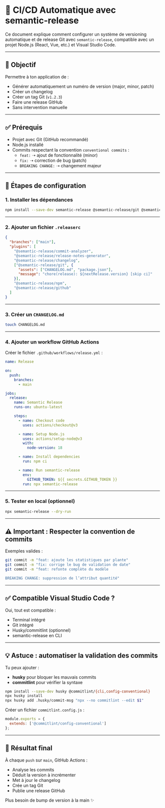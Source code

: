 
# 🚀 CI/CD Automatique avec semantic-release

Ce document explique comment configurer un système de versioning automatique et de release Git avec `semantic-release`, compatible avec un projet Node.js (React, Vue, etc.) et Visual Studio Code.

---

## 🎯 Objectif

Permettre à ton application de :
- Générer automatiquement un numéro de version (major, minor, patch)
- Créer un changelog
- Créer un tag Git (`v1.2.3`)
- Faire une release GitHub
- Sans intervention manuelle

---

## ✅ Prérequis

- Projet avec Git (GitHub recommandé)
- Node.js installé
- Commits respectant la convention `conventional commits` :
  - `feat:` ➝ ajout de fonctionnalité (minor)
  - `fix:` ➝ correction de bug (patch)
  - `BREAKING CHANGE:` ➝ changement majeur

---

## 🧱 Étapes de configuration

### 1. Installer les dépendances

```bash
npm install --save-dev semantic-release @semantic-release/git @semantic-release/changelog @semantic-release/npm @semantic-release/github
```

---

### 2. Ajouter un fichier `.releaserc`

```json
{
  "branches": ["main"],
  "plugins": [
    "@semantic-release/commit-analyzer",
    "@semantic-release/release-notes-generator",
    "@semantic-release/changelog",
    ["@semantic-release/git", {
      "assets": ["CHANGELOG.md", "package.json"],
      "message": "chore(release): ${nextRelease.version} [skip ci]"
    }],
    "@semantic-release/npm",
    "@semantic-release/github"
  ]
}
```

---

### 3. Créer un `CHANGELOG.md`

```bash
touch CHANGELOG.md
```

---

### 4. Ajouter un workflow GitHub Actions

Créer le fichier `.github/workflows/release.yml` :

```yaml
name: Release

on:
  push:
    branches:
      - main

jobs:
  release:
    name: Semantic Release
    runs-on: ubuntu-latest

    steps:
      - name: Checkout code
        uses: actions/checkout@v3

      - name: Setup Node.js
        uses: actions/setup-node@v3
        with:
          node-version: 18

      - name: Install dependencies
        run: npm ci

      - name: Run semantic-release
        env:
          GITHUB_TOKEN: ${{ secrets.GITHUB_TOKEN }}
        run: npx semantic-release
```

---

### 5. Tester en local (optionnel)

```bash
npx semantic-release --dry-run
```

---

## ⚠️ Important : Respecter la convention de commits

Exemples valides :

```bash
git commit -m "feat: ajoute les statistiques par plante"
git commit -m "fix: corrige le bug de validation de date"
git commit -m "feat: refonte complète du modèle

BREAKING CHANGE: suppression de l’attribut quantité"
```

---

## ✅ Compatible Visual Studio Code ?

Oui, tout est compatible :
- Terminal intégré
- Git intégré
- Husky/commitlint (optionnel)
- semantic-release en CLI

---

## 💡 Astuce : automatiser la validation des commits

Tu peux ajouter :

- **husky** pour bloquer les mauvais commits
- **commitlint** pour vérifier la syntaxe

```bash
npm install --save-dev husky @commitlint/{cli,config-conventional}
npx husky install
npx husky add .husky/commit-msg "npx --no commitlint --edit $1"
```

Créer un fichier `commitlint.config.js` :

```js
module.exports = {
  extends: ['@commitlint/config-conventional']
};
```

---

## 🧪 Résultat final

À chaque `push` sur `main`, GitHub Actions :
- Analyse les commits
- Déduit la version à incrémenter
- Met à jour le changelog
- Crée un tag Git
- Publie une release GitHub

Plus besoin de bump de version à la main ✨
